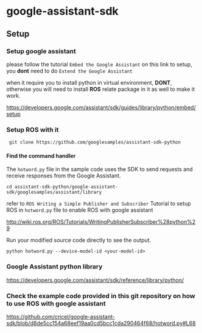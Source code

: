 # google-assistant-sdk

## Setup
### Setup google assistant
please follow the tutorial ```Embed the Google Assistant``` on this link to setup, you **dont** need to do ```Extend the Google Assistant```

when it require you to install python in virtual environment, **DONT**, otherwise you will need to install **ROS** relate package in it as well to make it work.

https://developers.google.com/assistant/sdk/guides/library/python/embed/setup

### Setup ROS with it
     git clone https://github.com/googlesamples/assistant-sdk-python

#### Find the command handler
The ```hotword.py``` file in the sample code uses the SDK to send requests and receive responses from the Google Assistant.

    cd assistant-sdk-python/google-assistant-sdk/googlesamples/assistant/library

refer to ```ROS Writing a Simple Publisher and Subscriber``` Tutorial to setup ROS in ```hotword.py``` file to enable ROS with google assistant 

http://wiki.ros.org/ROS/Tutorials/WritingPublisherSubscriber%28python%29

Run your modified source code directly to see the output.

    python hotword.py --device-model-id <your-model-id>
    
### Google Assistant python library
https://developers.google.com/assistant/sdk/reference/library/python/

### Check the example code provided in this git repository on how to use ROS with google assistant
https://github.com/cricel/google-assistant-sdk/blob/d8de5cc154a68eef19aa0cd5bcc1cda290464f68/hotword.py#L68
